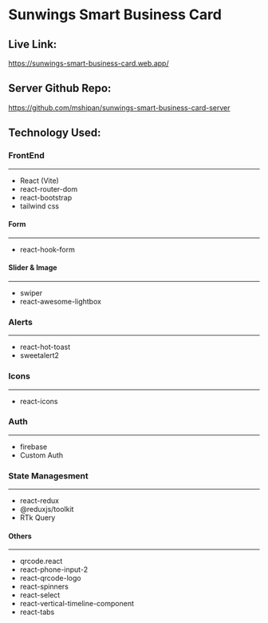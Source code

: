 # Sunwings Smart Business Card

## Live Link:

https://sunwings-smart-business-card.web.app/

## Server Github Repo:

https://github.com/mshipan/sunwings-smart-business-card-server

## Technology Used:

### FrontEnd

---

- React (Vite)
- react-router-dom
- react-bootstrap
- tailwind css

#### Form

---

- react-hook-form

#### Slider & Image

---

- swiper
- react-awesome-lightbox

### Alerts

---

- react-hot-toast
- sweetalert2

### Icons

---

- react-icons

### Auth

---

- firebase
- Custom Auth

### State Managesment

---

- react-redux
- @reduxjs/toolkit
- RTk Query

#### Others

---

- qrcode.react
- react-phone-input-2
- react-qrcode-logo
- react-spinners
- react-select
- react-vertical-timeline-component
- react-tabs
